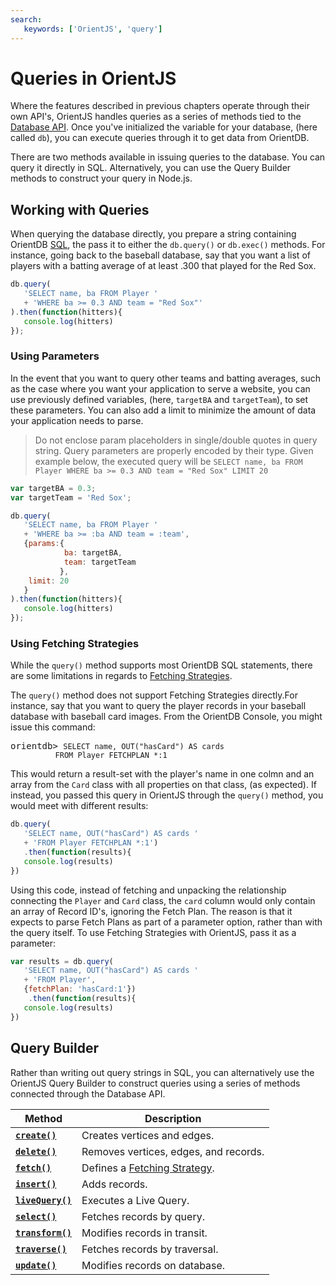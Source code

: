 ```yaml
---
search:
   keywords: ['OrientJS', 'query']
---
```


# Queries in OrientJS

Where the features described in previous chapters operate through their own API's, OrientJS handles queries as a series of methods tied to the [Database API](OrientJS-Database.md).  Once you've initialized the variable for your database, (here called `db`), you can execute queries through it to get data from OrientDB.

There are two methods available in issuing queries to the database.  You can query it directly in SQL.  Alternatively, you can use the Query Builder methods to construct your query in Node.js.


## Working with Queries

When querying the database directly, you prepare a string containing OrientDB [SQL](../SQL.md), the pass it to either the `db.query()` or `db.exec()` methods.  For instance, going back to the baseball database, say that you want a list of players with a batting average of at least .300 that played for the Red Sox.

```js
db.query(
   'SELECT name, ba FROM Player '
   + 'WHERE ba >= 0.3 AND team = "Red Sox"'
).then(function(hitters){
   console.log(hitters)
});
```

### Using Parameters

In the event that you want to query other teams and batting averages, such as the case where you want your application to serve a website, you can use previously defined variables, (here, `targetBA` and `targetTeam`), to set these parameters.  You can also add a limit to minimize the amount of data your application needs to parse.

>Do not enclose param placeholders in single/double quotes in query string. Query parameters are properly encoded by their type. Given example below, the executed query will be `SELECT name, ba FROM Player WHERE ba >= 0.3 AND team = "Red Sox" LIMIT 20` 

```js
var targetBA = 0.3;
var targetTeam = 'Red Sox';

db.query(
   'SELECT name, ba FROM Player '
   + 'WHERE ba >= :ba AND team = :team',
   {params:{
            ba: targetBA,
            team: targetTeam
           },
    limit: 20
   }
).then(function(hitters){
   console.log(hitters)
});
```

### Using Fetching Strategies

While the `query()` method supports most OrientDB SQL statements, there are some limitations in regards to [Fetching Strategies](../Fetching-Strategies.md).

The `query()` method does not support Fetching Strategies directly.For instance, say that you want to query the player records in your baseball database with baseball card images.  From the OrientDB Console, you might issue this command:

<pre>
orientdb> <code class="lang-sql userinput">SELECT name, OUT("hasCard") AS cards
          FROM Player FETCHPLAN *:1</code>
</pre>

This would return a result-set with the player's name in one colmn and an array from the `Card` class with all properties on that class, (as expected).  If instead, you passed this query in OrientJS through the `query()` method, you would meet with different results:

```js
db.query(
   'SELECT name, OUT("hasCard") AS cards '
   + 'FROM Player FETCHPLAN *:1')
   .then(function(results){
   console.log(results)
})
```

Using this code, instead of fetching and unpacking the relationship connecting the `Player` and `Card` class, the `card` column would only contain an array of Record ID's, ignoring the Fetch Plan.  The reason is that it expects to parse Fetch Plans as part of a parameter option, rather than with the query itself.  To use Fetching Strategies with OrientJS, pass it as a parameter:

```js
var results = db.query(
   'SELECT name, OUT("hasCard") AS cards '
   + 'FROM Player',
   {fetchPlan: 'hasCard:1'})
    .then(function(results){
   console.log(results)
})
```

## Query Builder

Rather than writing out query strings in SQL, you can alternatively use the OrientJS Query Builder to construct queries using a series of methods connected through the Database API.

| Method | Description |
|---|---|
| [**`create()`**](OrientJS-Query-Create.md) | Creates vertices and edges. |
| [**`delete()`**](OrientJS-Query-Delete.md) | Removes vertices, edges, and records.|
| [**`fetch()`**](OrientJS-Query-Fetch.md) | Defines a [Fetching Strategy](../Fetching-Strategies.md).|
| [**`insert()`**](OrientJS-Query-Insert.md)| Adds records.|
| [**`liveQuery()`**](OrientJS-Query-Live-Query.md) | Executes a Live Query. |
| [**`select()`**](OrientJS-Query-Select.md)| Fetches records by query.|
| [**`transform()`**](OrientJS-Query-Transform.md)| Modifies records in transit.|
| [**`traverse()`**](OrientJS-Query-Traverse.md) | Fetches records by traversal.|
| [**`update()`**](OrientJS-Query-Update.md)| Modifies records on database.|


